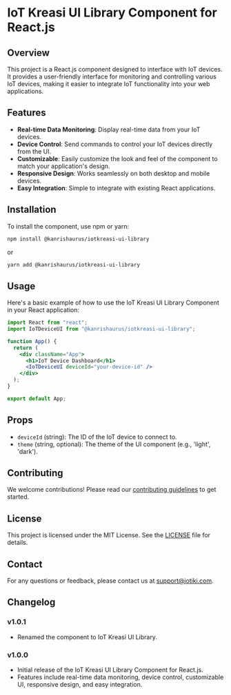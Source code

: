 # IoT Kreasi UI Library Component for React.js

## Overview

This project is a React.js component designed to interface with IoT devices. It provides a user-friendly interface for monitoring and controlling various IoT devices, making it easier to integrate IoT functionality into your web applications.

## Features

- **Real-time Data Monitoring**: Display real-time data from your IoT devices.
- **Device Control**: Send commands to control your IoT devices directly from the UI.
- **Customizable**: Easily customize the look and feel of the component to match your application's design.
- **Responsive Design**: Works seamlessly on both desktop and mobile devices.
- **Easy Integration**: Simple to integrate with existing React applications.

## Installation

To install the component, use npm or yarn:

```bash
npm install @kanrishaurus/iotkreasi-ui-library
```

or

```bash
yarn add @kanrishaurus/iotkreasi-ui-library
```

## Usage

Here's a basic example of how to use the IoT Kreasi UI Library Component in your React application:

```jsx
import React from "react";
import IoTDeviceUI from "@kanrishaurus/iotkreasi-ui-library";

function App() {
  return (
    <div className="App">
      <h1>IoT Device Dashboard</h1>
      <IoTDeviceUI deviceId="your-device-id" />
    </div>
  );
}

export default App;
```

## Props

- `deviceId` (string): The ID of the IoT device to connect to.
- `theme` (string, optional): The theme of the UI component (e.g., 'light', 'dark').

## Contributing

We welcome contributions! Please read our [contributing guidelines](CONTRIBUTING.md) to get started.

## License

This project is licensed under the MIT License. See the [LICENSE](LICENSE) file for details.

## Contact

For any questions or feedback, please contact us at support@iotiki.com.

## Changelog

### v1.0.1

- Renamed the component to IoT Kreasi UI Library.

### v1.0.0

- Initial release of the IoT Kreasi UI Library Component for React.js.
- Features include real-time data monitoring, device control, customizable UI, responsive design, and easy integration.
